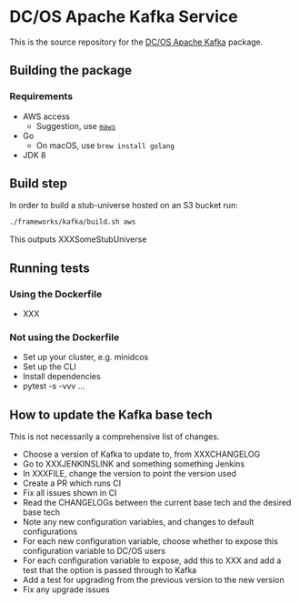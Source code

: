 # DC/OS Apache Kafka Service

This is the source repository for the [DC/OS Apache Kafka](https://mesosphere.com/service-catalog/kafka) package.

## Building the package

### Requirements

* AWS access
    * Suggestion, use [`maws`](https://github.com/mesosphere/maws)
* Go
    * On macOS, use ``brew install golang``
* JDK 8

## Build step

In order to build a stub-universe hosted on an S3 bucket run:

```bash
./frameworks/kafka/build.sh aws
```

This outputs XXXSomeStubUniverse

## Running tests

### Using the Dockerfile

* XXX

### Not using the Dockerfile

* Set up your cluster, e.g. minidcos
* Set up the CLI
* Install dependencies
* pytest -s -vvv ...

## How to update the Kafka base tech

This is not necessarily a comprehensive list of changes.

* Choose a version of Kafka to update to, from XXXCHANGELOG
* Go to XXXJENKINSLINK and something something Jenkins
* In XXXFILE, change the version to point the version used
* Create a PR which runs CI
* Fix all issues shown in CI
* Read the CHANGELOGs between the current base tech and the desired base tech
* Note any new configuration variables, and changes to default configurations
* For each new configuration variable, choose whether to expose this configuration variable to DC/OS users
* For each configuration variable to expose, add this to XXX and add a test that the option is passed through to Kafka
* Add a test for upgrading from the previous version to the new version
* Fix any upgrade issues
